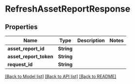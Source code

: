 # RefreshAssetReportResponse

## Properties

Name | Type | Description | Notes
------------ | ------------- | ------------- | -------------
**asset_report_id** | **String** |  | 
**asset_report_token** | **String** |  | 
**request_id** | **String** |  | 

[[Back to Model list]](../README.md#documentation-for-models) [[Back to API list]](../README.md#documentation-for-api-endpoints) [[Back to README]](../README.md)


